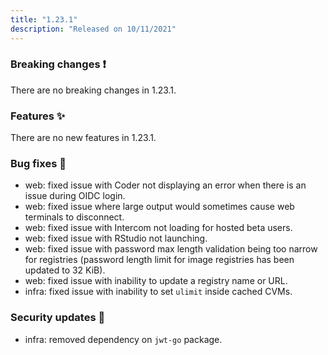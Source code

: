 ```yaml
---
title: "1.23.1"
description: "Released on 10/11/2021"
---
```


### Breaking changes ❗

There are no breaking changes in 1.23.1.

### Features ✨

There are no new features in 1.23.1.

### Bug fixes 🐛

- web: fixed issue with Coder not displaying an error when there is an issue
  during OIDC login.
- web: fixed issue where large output would sometimes cause web terminals to
  disconnect.
- web: fixed issue with Intercom not loading for hosted beta users.
- web: fixed issue with RStudio not launching.
- web: fixed issue with password max length validation being too narrow for
  registries (password length limit for image registries has been updated to 32
  KiB).
- web: fixed issue with inability to update a registry name or URL.
- infra: fixed issue with inability to set `ulimit` inside cached CVMs.

### Security updates 🔐

- infra: removed dependency on `jwt-go` package.
